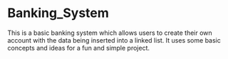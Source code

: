 # Banking_System
This is a basic banking system which allows users to create their own account with the data being inserted into a linked list. It uses some basic concepts and ideas for a fun and simple project.
